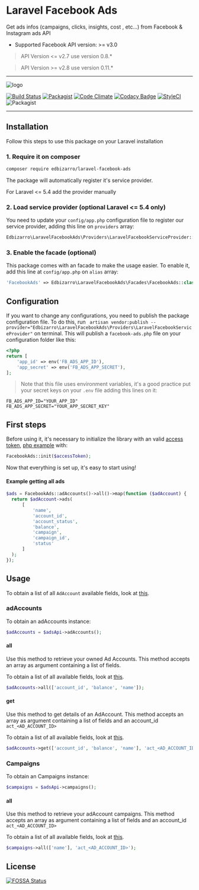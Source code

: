 # Laravel Facebook Ads

Get ads infos (campaigns, clicks, insights, cost , etc...) from Facebook & Instagram ads API

* Supported Facebook API version: >= v3.0

> API Version <= v2.7 use version 0.8.*

> API Version >= v2.8 use version 0.11.*

---
<p align="center">

![logo](laravel-facebook-ads.png)

</p>

<p align="center">

[![Build Status](https://semaphoreci.com/api/v1/edbizarro/laravel-facebook-ads/branches/master/badge.svg)](https://semaphoreci.com/edbizarro/laravel-facebook-ads)
[![Packagist](https://img.shields.io/packagist/v/edbizarro/laravel-facebook-ads.svg)](https://packagist.org/packages/edbizarro/laravel-facebook-ads) [![Code Climate](https://codeclimate.com/github/edbizarro/laravel-facebook-ads/badges/gpa.svg)](https://codeclimate.com/github/edbizarro/laravel-facebook-ads) [![Codacy Badge](https://api.codacy.com/project/badge/grade/d6deeeac233847dba57afb5c07ccad4b)](https://www.codacy.com/app/edbizarro/laravel-facebook-ads) [![StyleCI](https://styleci.io/repos/55666212/shield)](https://styleci.io/repos/55666212) ![Packagist](https://img.shields.io/packagist/dm/edbizarro/laravel-facebook-ads.svg)

</p>

---

## Installation

Follow this steps to use this package on your Laravel installation

### 1. Require it on composer

```bash
composer require edbizarro/laravel-facebook-ads
```

The package will automatically register it's service provider.

For Laravel <= 5.4 add the provider manually

### 2. Load service provider (optional Laravel <= 5.4 only)

You need to update your `config/app.php` configuration file to register our service provider, adding this line on `providers` array:

```php
Edbizarro\LaravelFacebookAds\Providers\LaravelFacebookServiceProvider::class
```

### 3. Enable the facade (optional)

This package comes with an facade to make the usage easier. To enable it, add this line at `config/app.php` on `alias` array:

```php
'FacebookAds' => Edbizarro\LaravelFacebookAds\Facades\FacebookAds::class
```

## Configuration

If you want to change any configurations, you need to publish the package configuration file. To do this, run ` artisan vendor:publish --provider="Edbizarro\LaravelFacebookAds\Providers\LaravelFacebookServiceProvider"` on terminal.
This will publish a `facebook-ads.php` file on your configuration folder like this:

```php
<?php
return [
    'app_id' => env('FB_ADS_APP_ID'),
    'app_secret' => env('FB_ADS_APP_SECRET'),
];
```

> Note that this file uses environment variables, it's a good practice put your secret keys on your `.env` file adding this lines on it:


```
FB_ADS_APP_ID="YOUR_APP_ID"
FB_ADS_APP_SECRET="YOUR_APP_SECRET_KEY"
```

## First steps

Before using it, it's necessary to initialize the library with an valid [access token](https://developers.facebook.com/docs/facebook-login/access-tokens#usertokens), [php example](https://github.com/facebook/php-graph-sdk/blob/master/docs/examples/facebook_login.md) with: 

```php
FacebookAds::init($accessToken);
```

Now that everything is set up, it's easy to start using!

#### Example getting all ads

```php
$ads = FacebookAds::adAccounts()->all()->map(function ($adAccount) {
  return $adAccount->ads(
      [
          'name',
          'account_id',
          'account_status',
          'balance',
          'campaign',
          'campaign_id',
          'status'
      ]
  );
});
```

## Usage

To obtain a list of all `AdAccount` available fields, look at [this](https://github.com/facebook/facebook-php-ads-sdk/blob/master/src/FacebookAds/Object/Fields/AdAccountFields.php).

### adAccounts

To obtain an adAccounts instance:

```php
$adAccounts = $adsApi->adAccounts();
```

#### all

Use this method to retrieve your owned Ad Accounts. This method accepts an array as argument containing a list of fields.

To obtain a list of all available fields, look at [this](https://github.com/facebook/facebook-php-ads-sdk/blob/master/src/FacebookAds/Object/Fields/AdAccountFields.php).

```php
$adAccounts->all(['account_id', 'balance', 'name']);
```

#### get

Use this method to get details of an AdAccount. This method accepts an array as argument containing a list of fields and an account_id `act_<AD_ACCOUNT_ID>`

To obtain a list of all available fields, look at [this](https://github.com/facebook/facebook-php-ads-sdk/blob/master/src/FacebookAds/Object/Fields/AdAccountFields.php).

```php
$adAccounts->get(['account_id', 'balance', 'name'], 'act_<AD_ACCOUNT_ID>');
```


### Campaigns

To obtain an Campaigns instance:

```php
$campaigns = $adsApi->campaigns();
```

#### all

Use this method to retrieve your adAccount campaigns. This method accepts an array as argument containing a list of fields and an account_id `act_<AD_ACCOUNT_ID>`

To obtain a list of all available fields, look at [this](https://github.com/facebook/facebook-php-business-sdk/blob/master/src/FacebookAds/Object/Fields/CampaignFields.php).

```php
$campaigns->all(['name'], 'act_<AD_ACCOUNT_ID>');
```


## License
[![FOSSA Status](https://app.fossa.io/api/projects/git%2Bgithub.com%2Fedbizarro%2Flaravel-facebook-ads.svg?type=large)](https://app.fossa.io/projects/git%2Bgithub.com%2Fedbizarro%2Flaravel-facebook-ads?ref=badge_large)
